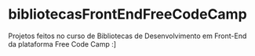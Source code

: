 # bibliotecasFrontEndFreeCodeCamp
Projetos feitos no curso de Bibliotecas de Desenvolvimento em Front-End da plataforma Free Code Camp :]
